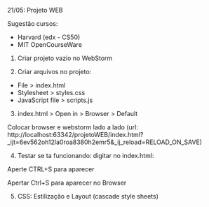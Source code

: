 21/05: Projeto WEB

Sugestão cursos:
- Harvard (edx - CS50)
- MIT OpenCourseWare 

1) Criar projeto vazio no WebStorm

2) Criar arquivos no projeto:
- File > index.html
- Stylesheet > styles.css
- JavaScript file > scripts.js

3) index.html > Open in > Browser > Default

Colocar browser e webstorm lado a lado
(url: http://localhost:63342/projetoWEB/index.html?_ijt=6ev562oh12la0roa8380h2emr5&_ij_reload=RELOAD_ON_SAVE)

4) Testar se ta funcionando:
digitar no index.html:
<!DOCTYPE html>
<html lang="pt-BR">
<head>
    <meta charset="UTF-8"/>
    <meta name="viewport" content="width=device-width, initial-scale=1.0"/>
    <title>Meu website</title>
    <link rel="stylesheet" href="styles.css"/>
    <!--A parte do estilo viria nessa parte abaixo:-->
    <style></style>
</head>

<body>
<p> Aperte CTRL+S para aparecer</p>
</body>
</html>

Apertar Ctrl+S para aparecer no Browser

5) CSS: Estilização e Layout (cascade style sheets)
